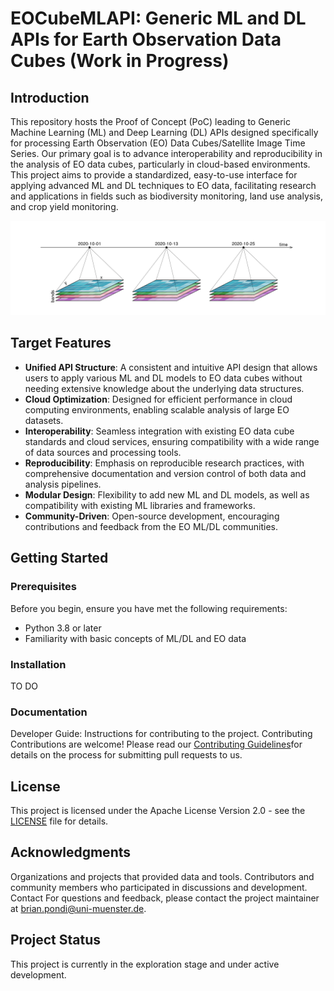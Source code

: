 # EOCubeMLAPI: Generic ML and DL APIs for Earth Observation Data Cubes (Work in Progress)

## Introduction
This repository hosts the Proof of Concept (PoC) leading to Generic Machine Learning (ML) and Deep Learning (DL) APIs designed specifically for processing Earth Observation (EO) Data Cubes/Satellite Image Time Series. Our primary goal is to advance interoperability and reproducibility in the analysis of EO data cubes, particularly in cloud-based environments. This project aims to provide a standardized, easy-to-use interface for applying advanced ML and DL techniques to EO data, facilitating research and applications in fields such as biodiversity monitoring, land use analysis, and crop yield monitoring.

![EO Data Cube](docs/dc_timeseries.png)

## Target Features
- **Unified API Structure**: A consistent and intuitive API design that allows users to apply various ML and DL models to EO data cubes without needing extensive knowledge about the underlying data structures.
- **Cloud Optimization**: Designed for efficient performance in cloud computing environments, enabling scalable analysis of large EO datasets.
- **Interoperability**: Seamless integration with existing EO data cube standards and cloud services, ensuring compatibility with a wide range of data sources and processing tools.
- **Reproducibility**: Emphasis on reproducible research practices, with comprehensive documentation and version control of both data and analysis pipelines.
- **Modular Design**: Flexibility to add new ML and DL models, as well as compatibility with existing ML libraries and frameworks.
- **Community-Driven**: Open-source development, encouraging contributions and feedback from the EO ML/DL communities.

## Getting Started
### Prerequisites
Before you begin, ensure you have met the following requirements:
- Python 3.8 or later
- Familiarity with basic concepts of ML/DL and EO data

### Installation
TO DO


### Documentation
Developer Guide: Instructions for contributing to the project.
Contributing
Contributions are welcome! Please read our [Contributing Guidelines](CONTRIBUTING.md)for details on the process for submitting pull requests to us.

## License
This project is licensed under the Apache License Version 2.0 - see the [LICENSE](LICENSE) file for details.

## Acknowledgments
Organizations and projects that provided data and tools.
Contributors and community members who participated in discussions and development.
Contact
For questions and feedback, please contact the project maintainer at [brian.pondi@uni-muenster.de](mailto:brian.pondi@uni-muenster.de).

## Project Status
This project is currently in the exploration stage and under active development.